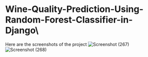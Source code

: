 # Wine-Quality-Prediction-Using-Random-Forest-Classifier-in-Django\
Here are the screenshots of the project
![Screenshot (267)](https://user-images.githubusercontent.com/69350192/148634250-4a401e2a-0a07-4ddc-8d81-8d1f808e7688.png)
![Screenshot (268)](https://user-images.githubusercontent.com/69350192/148634248-5593293d-e066-43d7-b161-4bab2d27ce23.png)

